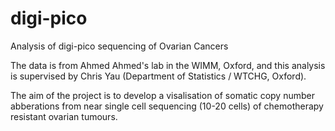 # digi-pico
Analysis of digi-pico sequencing of Ovarian Cancers

The data is from Ahmed Ahmed's lab in the WIMM, Oxford, and this analysis is supervised by Chris Yau (Department of Statistics / WTCHG, Oxford).

The aim of the project is to develop a visalisation of somatic copy number abberations from near single cell sequencing (10-20 cells) of chemotherapy resistant ovarian tumours.